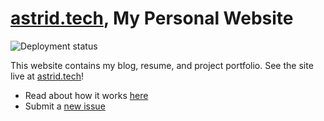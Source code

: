 # [astrid.tech](https://astrid.tech), My Personal Website

![Deployment status](https://github.com/Plenglin/astrid.tech/workflows/Deploy/badge.svg?branch=main)

This website contains my blog, resume, and project portfolio. See the site live at [astrid.tech](https://astrid.tech)!

- Read about how it works [here](https://astrid.tech/projects/astrid-tech)
- Submit a [new issue](https://github.com/plenglin/astrid.tech/issues/new)
